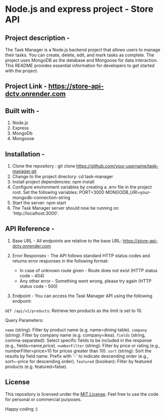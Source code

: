 # Node.js and express project - Store API

## Project description - 
The Task Manager is a Node.js backend project that allows users to manage their tasks. You can create, delete, edit, and mark tasks as complete. The project uses MongoDB as the database and Mongoose for data interaction. This README provides essential information for developers to get started with the project.

## Project Link - https://store-api-dctv.onrender.com

## Built with - 

1. Node.js
2. Express
3. MongoDb
4. Mongoose

## Installation -

1. Clone the repository : git clone https://github.com/your-username/task-manager.git
2. Change to the project directory: cd task-manager
3. Install project dependencies: npm install
4. Configure environment variables by creating a .env file in the project root. Set the following variables:
   PORT=3000
   MONGODB_URI=your-mongodb-connection-string
5. Start the server: npm start
6. The Task Manager server should now be running on 'http://localhost:3000'.

## API Reference - 

1. Base URL - 
All endpoints are relative to the base URL: https://store-api-dctv.onrender.com

2. Error Responses - 
The API follows standard HTTP status codes and returns error responses in the following format:

   * In case of unknown route given - Route does not exist (HTTP status code - 404)
   * Any other error - Something went wrong, please try again (HTTP status code - 500)

3. Endpoint -
You can access the Task Manager API using the following endpoint:

`GET /api/v1/products`: Retrieve ten products as the limit is set to 10.

Query Parameters:

`name` (string): Filter by product name (e.g. name=dining table).
`company` (string): Filter by company name (e.g. company=ikea).
`fields` (string, comma-separated): Select specific fields to be included in the response (e.g., fields=name,price).
`numberFilter` (string): Filter by price or rating (e.g., numberFilter=price>10 for prices greater than 10).
`sort` (string): Sort the results by field name. Prefix with '-' to indicate descending order (e.g., sort=-price for descending order).
`featured` (boolean): Filter by featured products (e.g. featured=false).


## License

This repository is licensed under the [MIT License](https://opensource.org/license/mit/). Feel free to use the code for personal or commercial purposes.

Happy coding :)

